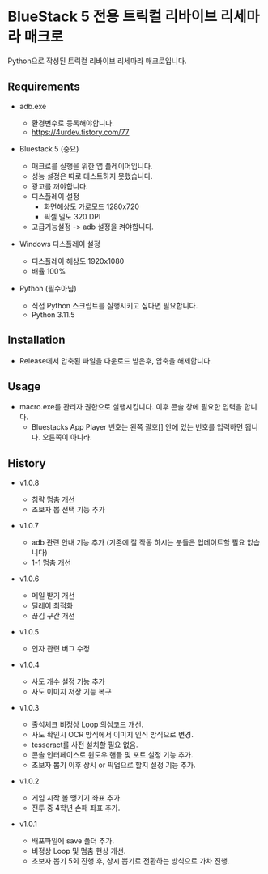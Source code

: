 # BlueStack 5 전용 트릭컬 리바이브 리세마라 매크로
Python으로 작성된 트릭컬 리바이브 리세마라 매크로입니다. <br>

## Requirements
- adb.exe
    - 환경변수로 등록해야합니다.
    - https://4urdev.tistory.com/77
      
- Bluestack 5 (중요)
    - 매크로를 실행을 위한 앱 플레이어입니다.
    - 성능 설정은 따로 테스트하지 못했습니다.
    - 광고를 꺼야합니다.
    - 디스플레이 설정
        - 화면해상도 가로모드 1280x720
        - 픽셀 밀도 320 DPI
    - 고급기능설정 -> adb 설정을 켜야합니다.

- Windows 디스플레이 설정
    - 디스플레이 해상도 1920x1080
    - 배율 100%

- Python (필수아님)
    - 직접 Python 스크립트를 실행시키고 싶다면 필요합니다.
    - Python 3.11.5

## Installation
- Release에서 압축된 파일을 다운로드 받은후, 압축을 해제합니다.

## Usage
- macro.exe를 관리자 권한으로 실행시킵니다. 이후 콘솔 창에 필요한 입력을 합니다.
    - Bluestacks App Player 번호는 왼쪽 괄호[] 안에 있는 번호를 입력하면 됩니다. 오른쪽이 아니라.


## History
- v1.0.8
    - 침략 멈춤 개선
    - 초보자 뽑 선택 기능 추가
- v1.0.7
    - adb 관련 안내 기능 추가 (기존에 잘 작동 하시는 분들은 업데이트할 필요 없습니다)
    - 1-1 멈춤 개선
- v1.0.6
    - 메일 받기 개선
    - 딜레이 최적화
    - 끊김 구간 개선
- v1.0.5
    - 인자 관련 버그 수정
- v1.0.4
    - 사도 개수 설정 기능 추가
    - 사도 이미지 저장 기능 복구
- v1.0.3
    - 출석체크 비정상 Loop 의심코드 개선.
    - 사도 확인시 OCR 방식에서 이미지 인식 방식으로 변경.
    - tesseract를 사전 설치할 필요 없음.
    - 콘솔 인터페이스로 윈도우 핸들 및 포트 설정 기능 추가.
    - 초보자 뽑기 이후 상시 or 픽업으로 할지 설정 기능 추가.
      
- v1.0.2
    - 게임 시작 볼 땡기기 좌표 추가.
    - 전투 중 4학년 손패 좌표 추가.

- v1.0.1
    - 배포파일에 save 폴더 추가.
    - 비정상 Loop 및 멈춤 현상 개선.
    - 초보자 뽑기 5회 진행 후, 상시 뽑기로 전환하는 방식으로 가차 진행.
